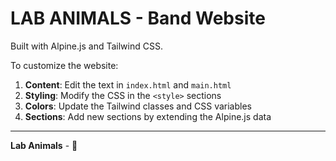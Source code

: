 # LAB ANIMALS - Band Website

Built with Alpine.js and Tailwind CSS.

To customize the website:

1. **Content**: Edit the text in `index.html` and `main.html`
2. **Styling**: Modify the CSS in the `<style>` sections
3. **Colors**: Update the Tailwind classes and CSS variables
4. **Sections**: Add new sections by extending the Alpine.js data

---

**Lab Animals** -  🎸 
